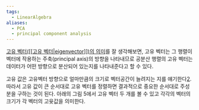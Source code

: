 ```yaml
---
tags:
  - LinearAlgebra
aliases:
  - PCA
  - principal component analysis
---
```

[고유 벡터([[고유 벡터|eigenvector]])의 의미](https://angeloyeo.github.io/2019/07/17/eigen_vector.html)를 잘 생각해보면, 고유 벡터는 그 행렬이 벡터에 작용하는 주축(principal axis)의 방향을 나타내므로 공분산 행렬의 고유 벡터는 데이터가 어떤 방향으로 분산되어 있는지를 나타내준다고 할 수 있다.

고유 값은 고유벡터 방향으로 얼마만큼의 크기로 벡터공간이 늘려지는 지를 얘기한다[2](https://angeloyeo.github.io/2019/07/27/PCA.html#fn:3). 따라서 고유 값이 큰 순서대로 고유 벡터를 정렬하면 결과적으로 중요한 순서대로 주성분을 구하는 것이 된다. 아래의 그림 5에서 고유 벡터 두 개를 볼 수 있고 각각의 벡터의 크기가 각 벡터의 고윳값을 의미한다.